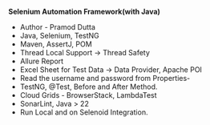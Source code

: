 **Selenium Automation Framework(with Java)**
* Author - Pramod Dutta
* Java, Selenium, TestNG
* Maven, AssertJ, POM
* Thread Local Support → Thread Safety
* Allure Report
* Excel Sheet for Test Data → Data Provider, Apache POI
* Read the username and password from Properties-
* TestNG, @Test, Before and After Method.
* Cloud Grids - BrowserStack, LambdaTest
* SonarLint, Java > 22
* Run Local and on Selenoid Integration.